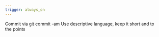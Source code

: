 ```yaml
---
trigger: always_on
---
```


Commit via git commit -am
Use descriptive language, keep it short and to the points